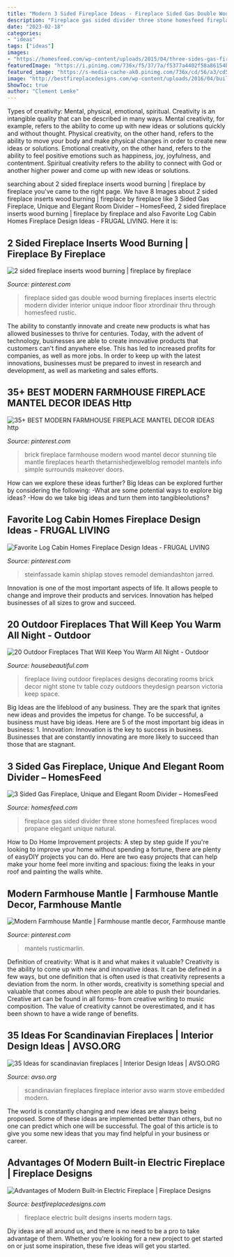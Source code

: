 ```yaml
---
title: "Modern 3 Sided Fireplace Ideas - Fireplace Sided Gas Double Wood Burning Fireplaces Inserts Electric Modern Divider Interior Unique Indoor Floor Xtrordinair Thru Through Homesfeed Rustic"
description: "Fireplace gas sided divider three stone homesfeed fireplaces wood propane elegant unique natural"
date: "2023-02-18"
categories:
- "ideas"
tags: ["ideas"]
images:
- "https://homesfeed.com/wp-content/uploads/2015/04/three-sides-gas-fireplace-in-with-natural-stone-wall-building-wood-laminating-floor-a-cozy-black-arm-chair-with-warm-light-table-lamp-a-set-of-dining-furniture-in-wood-material.jpg"
featuredImage: "https://i.pinimg.com/736x/f5/37/7a/f5377a4402f58a86154b8ae08fc12d47.jpg"
featured_image: "https://s-media-cache-ak0.pinimg.com/736x/cd/56/a3/cd56a321bf3ac53210a1379656696cf0.jpg"
image: "http://bestfireplacedesigns.com/wp-content/uploads/2016/04/built-in-electric-fireplace-inserts.jpg"
ShowToc: true
author: "Clement Lemke"
---
```



Types of creativity: Mental, physical, emotional, spiritual.
Creativity is an intangible quality that can be described in many ways. Mental creativity, for example, refers to the ability to come up with new ideas or solutions quickly and without thought. Physical creativity, on the other hand, refers to the ability to move your body and make physical changes in order to create new ideas or solutions. Emotional creativity, on the other hand, refers to the ability to feel positive emotions such as happiness, joy, joyfulness, and contentment. Spiritual creativity refers to the ability to connect with God or another higher power and come up with new ideas or solutions.

	

		
searching about 2 sided fireplace inserts wood burning | fireplace by fireplace you've came to the right page. We have 8 Images about 2 sided fireplace inserts wood burning | fireplace by fireplace like 3 Sided Gas Fireplace, Unique and Elegant Room Divider – HomesFeed, 2 sided fireplace inserts wood burning | fireplace by fireplace and also Favorite Log Cabin Homes Fireplace Design Ideas - FRUGAL LIVING. Here it is:
		
    
## 2 Sided Fireplace Inserts Wood Burning | Fireplace By Fireplace

<img loading=lazy src="https://s-media-cache-ak0.pinimg.com/736x/cd/56/a3/cd56a321bf3ac53210a1379656696cf0.jpg" onerror="this.onerror=null;this.src='https://tse1.mm.bing.net/th?id=OIP.vtMxHoPadOts1gGC-WkuFgHaHa&amp;pid=15.1';" alt="2 sided fireplace inserts wood burning | fireplace by fireplace">

_Source: pinterest.com_

>fireplace sided gas double wood burning fireplaces inserts electric modern divider interior unique indoor floor xtrordinair thru through homesfeed rustic. 

	

The ability to constantly innovate and create new products is what has allowed businesses to thrive for centuries. Today, with the advent of technology, businesses are able to create innovative products that customers can't find anywhere else. This has led to increased profits for companies, as well as more jobs. In order to keep up with the latest innovations, businesses must be prepared to invest in research and development, as well as marketing and sales efforts.

    
## 35+ BEST MODERN FARMHOUSE FIREPLACE MANTEL DECOR IDEAS Http

<img loading=lazy src="https://i.pinimg.com/736x/9e/12/40/9e124086a4028f249179076307b7da0b.jpg" onerror="this.onerror=null;this.src='https://tse2.mm.bing.net/th?id=OIP.3LRlFra3n3j3cAzo0-tKxgHaLF&amp;pid=15.1';" alt="35+ BEST MODERN FARMHOUSE FIREPLACE MANTEL DECOR IDEAS http">

_Source: pinterest.com_

>brick fireplace farmhouse modern wood mantel decor stunning tile mantle fireplaces hearth thetarnishedjewelblog remodel mantels info simple surrounds makeover doors. 

	

How can we explore these ideas further?
Big Ideas can be explored further by considering the following: 
-What are some potential ways to explore big ideas? 
-How do we take big ideas and turn them into tangibleolutions?

    
## Favorite Log Cabin Homes Fireplace Design Ideas - FRUGAL LIVING

<img loading=lazy src="https://i.pinimg.com/736x/f5/37/7a/f5377a4402f58a86154b8ae08fc12d47.jpg" onerror="this.onerror=null;this.src='https://tse2.mm.bing.net/th?id=OIP.Pcmeet7Cf3CgDyeTc9ZSewHaKk&amp;pid=15.1';" alt="Favorite Log Cabin Homes Fireplace Design Ideas - FRUGAL LIVING">

_Source: pinterest.com_

>steinfassade kamin shiplap stoves remodel demiandashton jarred. 

	

Innovation is one of the most important aspects of life. It allows people to change and improve their products and services. Innovation has helped businesses of all sizes to grow and succeed.

    
## 20 Outdoor Fireplaces That Will Keep You Warm All Night - Outdoor

<img loading=lazy src="https://hips.hearstapps.com/hbu.h-cdn.co/assets/cm/15/04/54c15b01ee25a_-_07-hbx-outdoor-tv-1111-de.jpg?crop=1.0xw:1xh;center,top&amp;resize=480:*" onerror="this.onerror=null;this.src='https://tse4.mm.bing.net/th?id=OIP.j01b0zk7JjtfZSjWzvKi_AHaLH&amp;pid=15.1';" alt="20 Outdoor Fireplaces That Will Keep You Warm All Night - Outdoor">

_Source: housebeautiful.com_

>fireplace living outdoor fireplaces designs decorating rooms brick decor night stone tv table cozy outdoors theydesign pearson victoria keep space. 

	

Big Ideas are the lifeblood of any business. They are the spark that ignites new ideas and provides the impetus for change. To be successful, a business must have big ideas. Here are 5 of the most important big ideas in business: 1. Innovation: Innovation is the key to success in business. Businesses that are constantly innovating are more likely to succeed than those that are stagnant. 
    
## 3 Sided Gas Fireplace, Unique And Elegant Room Divider – HomesFeed

<img loading=lazy src="https://homesfeed.com/wp-content/uploads/2015/04/three-sides-gas-fireplace-in-with-natural-stone-wall-building-wood-laminating-floor-a-cozy-black-arm-chair-with-warm-light-table-lamp-a-set-of-dining-furniture-in-wood-material.jpg" onerror="this.onerror=null;this.src='https://tse1.mm.bing.net/th?id=OIP.oq-YHy366Ma2C7Our5D4NAHaEK&amp;pid=15.1';" alt="3 Sided Gas Fireplace, Unique and Elegant Room Divider – HomesFeed">

_Source: homesfeed.com_

>fireplace gas sided divider three stone homesfeed fireplaces wood propane elegant unique natural. 

	

How to Do Home Improvement projects: A step by step guide
If you're looking to improve your home without spending a fortune, there are plenty of easyDIY projects you can do. Here are two easy projects that can help make your home feel more inviting and spacious: fixing the leaks in your roof and painting the walls white.

    
## Modern Farmhouse Mantle | Farmhouse Mantle Decor, Farmhouse Mantle

<img loading=lazy src="https://i.pinimg.com/736x/06/7d/2d/067d2d9f019f8eba75abaf5b6e671a62.jpg" onerror="this.onerror=null;this.src='https://tse4.mm.bing.net/th?id=OIP.IwHSVka-r2C1I88B6Ho1bwHaLH&amp;pid=15.1';" alt="Modern Farmhouse Mantle | Farmhouse mantle decor, Farmhouse mantle">

_Source: pinterest.com_

>mantels rusticmarlin. 

	

Definition of creativity: What is it and what makes it valuable?
Creativity is the ability to come up with new and innovative ideas. It can be defined in a few ways, but one definition that is often used is that creativity represents a deviation from the norm. In other words, creativity is something special and valuable that comes about when people are able to push their boundaries. Creative art can be found in all forms- from creative writing to music composition. The value of creativity cannot be overestimated, and it has been shown to have a wide range of benefits.

    
## 35 Ideas For Scandinavian Fireplaces | Interior Design Ideas | AVSO.ORG

<img loading=lazy src="https://www.avso.org/wp-content/uploads/files/8/3/3/35-ideas-for-scandinavian-fireplaces-30-833.jpg" onerror="this.onerror=null;this.src='https://tse4.mm.bing.net/th?id=OIP.MlOtZOyaIYSnoxjCO4kNAQHaJ4&amp;pid=15.1';" alt="35 Ideas for scandinavian fireplaces | Interior Design Ideas | AVSO.ORG">

_Source: avso.org_

>scandinavian fireplaces fireplace interior avso warm stove embedded modern. 

	

The world is constantly changing and new ideas are always being proposed. Some of these ideas are implemented better than others, but no one can predict which one will be successful. The goal of this article is to give you some new ideas that you may find helpful in your business or career.

    
## Advantages Of Modern Built-in Electric Fireplace | Fireplace Designs

<img loading=lazy src="http://bestfireplacedesigns.com/wp-content/uploads/2016/04/built-in-electric-fireplace-inserts.jpg" onerror="this.onerror=null;this.src='https://tse1.mm.bing.net/th?id=OIP.sMgE-R0CuQKvNipXDxLs2gHaFj&amp;pid=15.1';" alt="Advantages of Modern Built-in Electric Fireplace | Fireplace Designs">

_Source: bestfireplacedesigns.com_

>fireplace electric built designs inserts modern tags. 

	

Diy ideas are all around us, and there is no need to be a pro to take advantage of them. Whether you're looking for a new project to get started on or just some inspiration, these five ideas will get you started.

